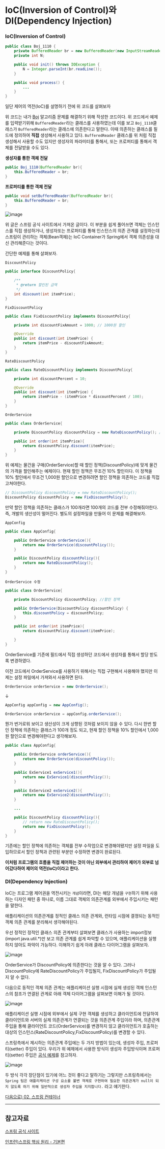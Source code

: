 # IoC(Inversion of Control)와 DI(Dependency Injection)

### IoC(Inversion of Control)

```java
public class Boj_1110 {
    private BufferedReader br = new BufferedReader(new InputStreamReader(System.in));
    private int N;

    public void init() throws IOException {
        N = Integer.parseInt(br.readLine());
    }

    public void process() {
        ...
    }
}
```

일단 제어의 역전(IoC)를 설명하기 전에 위 코드를 살펴보자

위 코드는 내가 [Boj](https://www.acmicpc.net/problem/1110) 알고리즘 문제를 해결하기 위해 작성한 코드이다. 위 코드에서 예제를 입력받기위해 `BufferedReader`라는 클래스를 사용하였는데 이를 보고 `Boj_1110`클래스가 `BufferedReader`라는 클래스에 의존한다고 말한다. 이때 의존하는 클래스를 필드에 정의하여 **직접** 생성해서 사용하고 있다. `BufferedReader` 클래스를 위 처럼 직접 생성해서 사용할 수도 있지만 생성자의 파라미터를 통해서, 또는 프로퍼티를 통해서 객체를 전달받을 수도 있다.

**생성자를 통한 객체 전달**

```java
public Boj_1110(BufferedReader br){
    this.BufferedReader = br;
}
```

**프로퍼티를 통한 객체 전달**

```java
public void setBufferedReader(BufferedReader br){
    this.BufferedReader = br;
}
```

![image](https://user-images.githubusercontent.com/78605779/184476060-ddfdd93b-e32f-46e3-a5ae-a47c398587e2.png)

위 글은 스프링 공식 사이트에서 가져온 글이다. 이 부분을 쉽게 풀어쓰면 객체는 인스턴스를 직접 생성하거나, 생성자또는 프로퍼티를 통해 인스턴스의 의존 관계를 설정하는데 스프링이 관리하는 객체(Bean객체)는 IoC Container가 Spring에서 객체 의존성을 대신 관리해준다는 것이다.

간단한 예제를 통해 살펴보자.

`DiscountPolicy`

```java
public interface DiscountPolicy{

    /**
     * @return 할인된 금액
     */
    int discount(int itemPrice);
}
```

`FixDiscountPolicy`

```java
public class FixDiscountPolicy implements DiscountPolicy{

    private int discountFixAmount = 1000; // 1000원 할인

    @Override
    public int discount(int itemPrice) {
        return itemPrice - discountFixAmount;
    }
}
```

`RateDiscountPolicy`

```java
public class RateDiscountPolicy implements DiscountPolicy{

    private int discountPercent = 10;

    @Override
    public int discount(int itemPrice) {
        return itemPrice - (itemPrice * discountPercent / 100);
    }
}
```

`OrderService`

```java
public class OrderService{

    private DiscountPolicy discountPolicy = new RateDiscountPolicy(); //할인 정책

    public int order(int itemPrice){
        return discountPolicy.discount(itemPrice);
    }
}
```

위 예제는 물건을 구매(OrderService)할 때 할인 정책(DiscountPolicy)에 맞게 물건의 가격을 할인해주는 예제이다. 현재 할인 정책은 무조건 10% 할인이다. 이 정책을 10% 할인에서 무조건 1,000원 할인으로 변경하려면 할인 정책을 의존하는 코드를 직접 고쳐야한다.

```java
// DiscountPolicy discountPolicy = new RateDiscountPolicy();
DiscountPolicy discountPolicy = new FixDiscountPolicy();
```

만약 할인 정책을 의존하는 클래스가 100개라면 100개의 코드를 전부 수정해줘야한다. 즉, 개발의 생산성이 떨어진다. 별도의 설정파일을 만들어 이 문제를 해결해보자.

`AppConfig`

```java
public class AppConfig{

    public OrderService orderService(){
        return new OrderService(discountPolicy());
    }

    public DiscountPolicy discountPolicy(){
        return new RateDiscountPolicy();
    }
}
```

`OrderService 수정`

```java
public class OrderService{

    private DiscountPolicy discountPolicy; //할인 정책

    public OrderService(DiscountPolicy discountPolicy) {
        this.discountPolicy = discountPolicy;
    }

    public int order(int itemPrice){
        return discountPolicy.discount(itemPrice);

    }
}
```

OrderService를 기존에 필드에서 직접 생성하던 코드에서 생성자를 통해서 할당 받도록 변경하였다.

이전 코드에서 OrderService를 사용하기 위해서는 직접 구현해서 사용해야 했지만 이제는 설정 파일에서 가져와서 사용하면 된다.

```java
OrderService orderService = new OrderService();
```

↓

```java
AppConfig appConfig = new AppConfig();

OrderService orderService = appConfig.orderService();
```

뭔가 번거로워 보이고 생산성이 크게 상향된 것처럼 보이지 않을 수 있다. 다시 한번 할인 정책에 의존하는 클래스가 100개 정도 되고, 현재 할인 정책을 10% 할인에서 1,000원 할인으로 변경해야한다고 생각해보자.

```java
public class AppConfig{

    public OrderService orderService(){
        return new OrderService(discountPolicy());
    }

    public ExService1 exService1(){
        return new ExService1(discountPolicy());
    }

    public ExService2 exService2(){
        return new ExService2(discountPolicy());
    }

    ...

    public DiscountPolicy discountPolicy(){
        // return new RateDiscountPolicy();
        return new FixDiscountPolicy();
    }
}
```

기존에는 할인 정책에 의존하는 객체를 전부 수작업으로 변경해야됐지만 설정 파일을 도입하므로서 할인 정책과 관련된 부분만 수정하면 변경이 완료된다.

**이처럼 프로그램의 흐름을 직접 제어하는 것이 아닌 외부에서 관리하여 제어가 외부로 넘어갔다하여 제어의 역전(IoC)이라고 한다.**

### DI(Dependency Injection)

IoC는 프로그램 제어권을 역전시키는 `개념`이라면, DI는 해당 개념을 `구현`하기 위해 사용하는 디자인 패턴 중 하나로, 이름 그대로 객체의 의존관계를 외부에서 주입시키는 패턴을 말한다.

애플리케이션의 의존관계를 정적인 클래스 의존 관계와, 런타임 시점에 결졍되는 동적인 객체 의존 관계를 분리해서 생각해야된다.

우선 정적인 정적인 클래스 의존 관계부터 살펴보면 클래스가 사용하는 import정보(import java.util.\*)만 보고 의존 관계를 쉽게 파악할 수 있으며, 애플리케이션을 실행하지 않아도 파악이 가능하다. 이해하기 쉽게 아래 클래스 다이어그램을 살펴보자.

![image](https://user-images.githubusercontent.com/78605779/184479280-cbf6ebb5-aaf1-4554-bf62-917425da2c65.png)

OrderService가 DiscountPolicy에 의존한다는 것을 알 수 있다. 그러나 DiscountPolicy에 RateDiscountPolicy가 주입될지, FixDiscountPolicy가 주입될지 알 수 없다.

다음으로 동적인 객체 의존 관계는 애플리케이션 실행 시점에 실제 생성된 객체 인스턴스의 참조가 연결된 관계로 아래 객체 다이어그램을 살펴보면 이해가 될 것이다.

![image](https://user-images.githubusercontent.com/78605779/184479298-6cc103af-9a46-4fb3-9bcb-611b20da59ca.png)

애플리케이션 실행 시점에 외부에서 실제 구현 객체를 생성하고 클라이언트에 전달하여 클라이언트와 서버의 실제 의존관계가 연결되는 것을 의존관계 주입이라 하며, 의존관계 주입을 통해 클라이언트 코드(OrderService)를 변경하지 않고 클라이언트가 호출하는 대상의 인스턴스(RateDiscountPolicy,FixDiscountPolicy)를 변경할 수 있다.

스프링측에서 제시하는 의존관계 주입에는 두 가지 방법이 있는데, 생성자 주입, 프로퍼티(setter) 주입이 있다. 우리가 위 예제에서 사용한 방식이 생성자 주입방식이며 프로퍼티(setter) 주입은 [공식 예제](https://docs.spring.io/spring-framework/docs/current/reference/html/core.html#beans-setter-injection)를 참고하자.

![image](https://user-images.githubusercontent.com/78605779/184479592-802e3818-17a0-4bb3-9f2b-cec43a52aa08.png)

두 방식 각각 장단점이 있기에 어느 것이 좋다고 말하기는 그렇지만 스프링측에서는 `Spring 팀은 애플리케이션 구성 요소를 불변 객체로 구현하여 필요한 의존관계가 null이 되지 않도록 하기 위해 일반적으로 생성자 주입을 지지합니다.` 라고 얘기한다.

[다음으로) 02. 스프링 컨테이너](./02.%EC%8A%A4%ED%94%84%EB%A7%81_%EC%BB%A8%ED%85%8C%EC%9D%B4%EB%84%88.md)

---

## 참고자료

[스프링 공식 사이트](https://docs.spring.io/spring-framework/docs/current/reference/html/core.html#beans-introduction)

[인프런)스프링 핵심 원리 - 기본편](https://www.inflearn.com/course/%EC%8A%A4%ED%94%84%EB%A7%81-%ED%95%B5%EC%8B%AC-%EC%9B%90%EB%A6%AC-%EA%B8%B0%EB%B3%B8%ED%8E%B8/dashboard)
